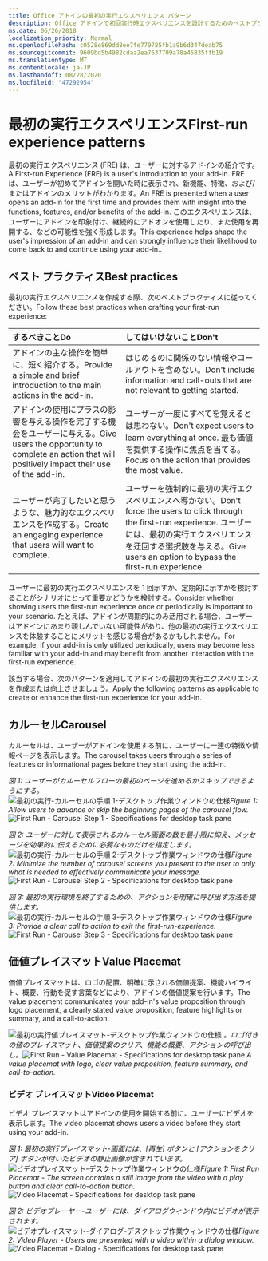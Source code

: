 ```yaml
---
title: Office アドインの最初の実行エクスペリエンス パターン
description: Office アドインで初回実行時エクスペリエンスを設計するためのベストプラクティスについて説明します。
ms.date: 06/26/2018
localization_priority: Normal
ms.openlocfilehash: c0528e869dd8ee7fe779785fb1a9b6d347deab75
ms.sourcegitcommit: 9609bd5b4982cdaa2ea7637709a78a45835ffb19
ms.translationtype: MT
ms.contentlocale: ja-JP
ms.lasthandoff: 08/28/2020
ms.locfileid: "47292954"
---
```

# <a name="first-run-experience-patterns"></a><span data-ttu-id="c5ca4-103">最初の実行エクスペリエンス</span><span class="sxs-lookup"><span data-stu-id="c5ca4-103">First-run experience patterns</span></span>

<span data-ttu-id="c5ca4-104">最初の実行エクスペリエンス (FRE) は、ユーザーに対するアドインの紹介です。</span><span class="sxs-lookup"><span data-stu-id="c5ca4-104">A First-run Experience (FRE) is a user's introduction to your add-in.</span></span> <span data-ttu-id="c5ca4-105">FRE は、ユーザーが初めてアドインを開いた時に表示され、新機能、特徴、および/またはアドインのメリットがわかります。</span><span class="sxs-lookup"><span data-stu-id="c5ca4-105">An FRE is presented when a user opens an add-in for the first time and provides them with insight into the functions, features, and/or benefits of the add-in.</span></span> <span data-ttu-id="c5ca4-106">このエクスペリエンスは、ユーザーにアドインを印象付け、継続的にアドオンを使用したり、また使用を再開する、などの可能性を強く形成します。</span><span class="sxs-lookup"><span data-stu-id="c5ca4-106">This experience helps shape the user's impression of an add-in and can strongly influence their likelihood to come back to and continue using your add-in..</span></span>

## <a name="best-practices"></a><span data-ttu-id="c5ca4-107">ベスト プラクティス</span><span class="sxs-lookup"><span data-stu-id="c5ca4-107">Best practices</span></span>


<span data-ttu-id="c5ca4-108">最初の実行エクスペリエンスを作成する際、次のベストプラクティスに従ってください。</span><span class="sxs-lookup"><span data-stu-id="c5ca4-108">Follow these best practices when crafting your first-run experience:</span></span>

|<span data-ttu-id="c5ca4-109">するべきこと</span><span class="sxs-lookup"><span data-stu-id="c5ca4-109">Do</span></span>|<span data-ttu-id="c5ca4-110">してはいけないこと</span><span class="sxs-lookup"><span data-stu-id="c5ca4-110">Don't</span></span>|
|:------|:------|
|<span data-ttu-id="c5ca4-111">アドインの主な操作を簡単に、短く紹介する。</span><span class="sxs-lookup"><span data-stu-id="c5ca4-111">Provide a simple and brief introduction to the main actions in the add-in.</span></span> | <span data-ttu-id="c5ca4-112">はじめるのに関係のない情報やコールアウトを含めない。</span><span class="sxs-lookup"><span data-stu-id="c5ca4-112">Don't include information and call-outs that are not relevant to getting started.</span></span>
|<span data-ttu-id="c5ca4-113">アドインの使用にプラスの影響を与える操作を完了する機会をユーザーに与える。</span><span class="sxs-lookup"><span data-stu-id="c5ca4-113">Give users the opportunity to complete an action that will positively impact their use of the add-in.</span></span> | <span data-ttu-id="c5ca4-114">ユーザーが一度にすべてを覚えるとは思わない。</span><span class="sxs-lookup"><span data-stu-id="c5ca4-114">Don't expect users to learn everything at once.</span></span> <span data-ttu-id="c5ca4-115">最も価値を提供する操作に焦点を当てる。</span><span class="sxs-lookup"><span data-stu-id="c5ca4-115">Focus on the action that provides the most value.</span></span>
|<span data-ttu-id="c5ca4-116">ユーザーが完了したいと思うような、魅力的なエクスペリエンスを作成する。</span><span class="sxs-lookup"><span data-stu-id="c5ca4-116">Create an engaging experience that users will want to complete.</span></span> | <span data-ttu-id="c5ca4-117">ユーザーを強制的に最初の実行エクスペリエンスへ導かない。</span><span class="sxs-lookup"><span data-stu-id="c5ca4-117">Don't force the users to click through the first-run experience.</span></span> <span data-ttu-id="c5ca4-118">ユーザーには、最初の実行エクスペリエンスを迂回する選択肢を与える。</span><span class="sxs-lookup"><span data-stu-id="c5ca4-118">Give users an option to bypass the first-run experience.</span></span> |



<span data-ttu-id="c5ca4-119">ユーザーに最初の実行エクスペリエンスを 1 回示すか、定期的に示すかを検討することがシナリオにとって重要かどうかを検討する。</span><span class="sxs-lookup"><span data-stu-id="c5ca4-119">Consider whether showing users the first-run experience once or periodically is important to your scenario.</span></span> <span data-ttu-id="c5ca4-120">たとえば、アドインが周期的にのみ活用される場合、ユーザーはアドインにあまり親しんでいない可能性があり、他の最初の実行エクスペリエンスを体験することにメリットを感じる場合があるかもしれません。</span><span class="sxs-lookup"><span data-stu-id="c5ca4-120">For example, if your add-in is only utilized periodically, users may become less familiar with your add-in and may benefit from another interaction with the first-run experience.</span></span>



<span data-ttu-id="c5ca4-121">該当する場合、次のパターンを適用してアドインの最初の実行エクスペリエンスを作成または向上させましょう。</span><span class="sxs-lookup"><span data-stu-id="c5ca4-121">Apply the following patterns as applicable to create or enhance the first-run experience for your add-in.</span></span>



## <a name="carousel"></a><span data-ttu-id="c5ca4-122">カルーセル</span><span class="sxs-lookup"><span data-stu-id="c5ca4-122">Carousel</span></span>


<span data-ttu-id="c5ca4-123">カルーセルは、ユーザーがアドインを使用する前に、ユーザーに一連の特徴や情報ページを表示します。</span><span class="sxs-lookup"><span data-stu-id="c5ca4-123">The carousel takes users through a series of features or informational pages before they start using the add-in.</span></span>

<span data-ttu-id="c5ca4-124">*図 1: ユーザーがカルーセルフローの最初のページを進めるかスキップできるようにする。* 
 ![最初の実行-カルーセルの手順 1-デスクトップ作業ウィンドウの仕様](../images/add-in-FRE-step-1.png)</span><span class="sxs-lookup"><span data-stu-id="c5ca4-124">*Figure 1: Allow users to advance or skip the beginning pages of the carousel flow.*
![First Run - Carousel Step 1 - Specifications for desktop task pane](../images/add-in-FRE-step-1.png)</span></span>



<span data-ttu-id="c5ca4-125">*図 2: ユーザーに対して表示されるカルーセル画面の数を最小限に抑え、メッセージを効果的に伝えるために必要なものだけを指定します。* 
 ![最初の実行-カルーセルの手順 2-デスクトップ作業ウィンドウの仕様](../images/add-in-FRE-step-2.png)</span><span class="sxs-lookup"><span data-stu-id="c5ca4-125">*Figure 2: Minimize the number of carousel screens you present to the user to only what is needed to effectively communicate your message.*
![First Run - Carousel Step 2 - Specifications for desktop task pane](../images/add-in-FRE-step-2.png)</span></span>


<span data-ttu-id="c5ca4-126">*図 3: 最初の実行環境を終了するための、アクションを明確に呼び出す方法を提供します。* 
 ![最初の実行-カルーセルの手順 3-デスクトップ作業ウィンドウの仕様](../images/add-in-FRE-step-3.png)</span><span class="sxs-lookup"><span data-stu-id="c5ca4-126">*Figure 3: Provide a clear call to action to exit the first-run-experience.*
![First Run - Carousel Step 3 - Specifications for desktop task pane](../images/add-in-FRE-step-3.png)</span></span>



## <a name="value-placemat"></a><span data-ttu-id="c5ca4-127">価値プレイスマット</span><span class="sxs-lookup"><span data-stu-id="c5ca4-127">Value Placemat</span></span>

<span data-ttu-id="c5ca4-128">価値プレイスマットは、ロゴの配置、明確に示される価値提案、機能ハイライト、概要、行動を促す言葉などにより、アドインの価値提案を行います。</span><span class="sxs-lookup"><span data-stu-id="c5ca4-128">The value placement communicates your add-in's value proposition through logo placement, a clearly stated value proposition, feature highlights or summary, and a call-to-action.</span></span>



<span data-ttu-id="c5ca4-129">![最初の実行値プレイスマット-デスクトップ作業ウィンドウの仕様 ](../images/add-in-FRE-value.png)
 *。ロゴ付きの値のプレイスマット、価値提案のクリア、機能の概要、アクションの呼び出し。*</span><span class="sxs-lookup"><span data-stu-id="c5ca4-129">![First Run - Value Placemat - Specifications for desktop task pane](../images/add-in-FRE-value.png)
*A value placemat with logo, clear value proposition, feature summary, and call-to-action.*</span></span>


### <a name="video-placemat"></a><span data-ttu-id="c5ca4-130">ビデオ プレイスマット</span><span class="sxs-lookup"><span data-stu-id="c5ca4-130">Video Placemat</span></span>

<span data-ttu-id="c5ca4-131">ビデオ プレイスマットはアドインの使用を開始する前に、ユーザーにビデオを表示します。</span><span class="sxs-lookup"><span data-stu-id="c5ca4-131">The video placemat shows users a video before they start using your add-in.</span></span>


<span data-ttu-id="c5ca4-132">*図 1: 最初の実行プレイスマット-画面には、[再生] ボタンと [アクションをクリア] ボタンが付いたビデオの静止画像が含まれています。* 
 ![ビデオプレイスマット-デスクトップ作業ウィンドウの仕様](../images/add-in-FRE-video.png)</span><span class="sxs-lookup"><span data-stu-id="c5ca4-132">*Figure 1: First Run Placemat - The screen contains a still image from the video with a play button and clear call-to-action button.*
![Video Placemat - Specifications for desktop task pane](../images/add-in-FRE-video.png)</span></span>



<span data-ttu-id="c5ca4-133">*図 2: ビデオプレーヤー-ユーザーには、ダイアログウィンドウ内にビデオが表示されます。* 
 ![ビデオプレイスマット-ダイアログ-デスクトップ作業ウィンドウの仕様](../images/add-in-FRE-video-dialog.png)</span><span class="sxs-lookup"><span data-stu-id="c5ca4-133">*Figure 2: Video Player - Users are presented with a video within a dialog window.*
![Video Placemat - Dialog - Specifications for desktop task pane](../images/add-in-FRE-video-dialog.png)</span></span>

